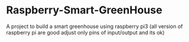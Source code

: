 # Raspberry-Smart-GreenHouse
A project to build a smart greenhouse using raspberry pi3 (all version of raspberry pi are good adjust only pins of input/output and its ok)
